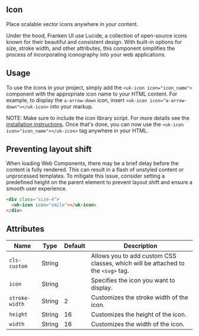 ## Icon

Place scalable vector icons anywhere in your content.

Under the hood, Franken UI use Lucide, a collection of open-source icons known for their beautiful and consistent design. With built-in options for size, stroke width, and other attributes, this component simplifies the process of incorporating iconography into your web applications.

## Usage

To use the icons in your project, simply add the `<uk-icon icon="icon_name">` component with the appropriate icon name to your HTML content. For example, to display the `a-arrow-down` icon, insert `<uk-icon icon="a-arrow-down"></uk-icon>` into your markup.

NOTE: Make sure to include the icon library script. For more details see the [installation instructions](https://franken-ui.dev/docs/2.1/javascript). Once that's done, you can now use the `<uk-icon icon="icon_name"></uk-icon>` tag anywhere in your HTML.

## Preventing layout shift

When loading Web Components, there may be a brief delay before the content is fully rendered. This can result in a flash of unstyled content or unprocessed templates. To mitigate this issue, consider setting a predefined height on the parent element to prevent layout shift and ensure a smooth user experience.

```html
<div class="size-4">
  <uk-icon icon="smile"></uk-icon>
</div>
```

## Attributes

| Name           | Type   | Default | Description                                                                      |
| -------------- | ------ | ------- | -------------------------------------------------------------------------------- |
| `cls-custom`   | String |         | Allows you to add custom CSS classes, which will be attached to the `<svg>` tag. |
| `icon`         | String |         | Specifies the icon you want to display.                                          |
| `stroke-width` | String | 2       | Customizes the stroke width of the icon.                                         |
| `height`       | String | 16      | Customizes the height of the icon.                                               |
| `width`        | String | 16      | Customizes the width of the icon.                                                |